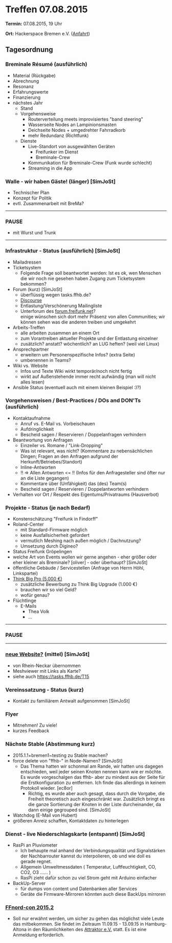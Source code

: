 # Treffen 07.08.2015

**Termin:** 07.08.2015, 19 Uhr

**Ort:** Hackerspace Bremen e.V. ([Anfahrt](https://www.hackerspace-bremen.de/anfahrt/))

## Tagesordnung

### Breminale Résumé (ausführlich)
* Material (Rückgabe)
* Abrechnung
* Resonanz
* Erfahrungswerte
* Finanzierung
* nächstes Jahr
  * Stand
  * Vorgehensweise
     * Routerverteilung meets improvisiertes "band steering"
     * Wasserseite Nodes an Lampinionsmasten
     * Deichseite Nodes + umgedrehter Fahrradkorb
     * mehr Redundanz (Richtfunk)
  * Dienste
      * Live-Standort von ausgewählten Geräten
          * Freifunker im Dienst
          * Breminale-Crew
      * Kommunikation für Breminale-Crew (Funk wurde schlecht)
      * Streaming in die App

### Walle - wir haben Gäste! (länger) [SimJoSt]
* Technischer Plan
* Konzept für Politik
* evtl. Zusammenarbeit mit BreMa?

***
### PAUSE
* mit Wurst und Trunk

***

### Infrastruktur - Status (ausführlich) [SimJoSt]
* Mailadressen
* Ticketsystem
  * Folgende Frage soll beantwortet werden: Ist es ok, wen Menschen die wir noch nie gesehen haben Zugang zum Ticketsystem bekommen?
* Forum (kurz) [SimJoSt]
  * überflüssig wegen tasks.ffhb.de?
  * [Discourse](http://www.discourse.org/)
  * Entlastung/Verschönerung Mailingliste
  * Unterforum des [forum.freifunk.net](http://forum.freifunk.net)?  
  einige wünschen sich dort mehr Präsenz von allen Communities; wir können sehen was die anderen treiben und umgekehrt
* Arbeits-Treffen  
  * alle arbeiten zusammen an einem Ort  
  * zum Vorantreiben aktueller Projekte und der Entlastung einzelner  
  * zusätzlich? anstatt? wöchentlich? an LUG heften? (weil viel Linux)
* Ansprechpartner  
  * erweitern um Personenspezifische Infos? (extra Seite)
  * umbenennen in Teams?
* Wiki vs. Website
  * Infos und Texte Wiki wirkt temporär/noch nicht fertig
  * wirkt auf Außenstehende immer recht aufwändig (man will nicht alles lesen)
* Ansible Status (eventuell auch mit einem kleinen Beispiel :)?)

### Vorgehensweisen / Best-Practices / DOs and DON'Ts (ausführlich)
  * Kontaktaufnahme
     * Anruf vs. E-Mail vs. Vorbeischauen
      * Aufdringlichkeit
      * Bescheid sagen / Reservieren / Doppelanfragen verhindern
  * Beantwortung von Anfragen
     * Einzeiler vs. Romane / "Link-Dropping"
     * Was ist relevant, was nicht? (Kommentare zu nebensächlichen Dingen; Fragen an den Anfragen aufgrund der Herkunft/Betriebes/Standort)
      * Inline-Antworten
      * !! => Allen Antworten <= !! (Infos für den Anfragesteller sind öfter nur an die Liste gegangen)
      * Kommentare über (Unfähigkeit) das (des) Team(s)
      * Bescheid sagen / Reservieren / Doppelantworten verhindern
  * Verhalten vor Ort / Respekt des Eigentums/Privatraums (Hausverbot)

### Projekte - Status (je nach Bedarf)
* Konstenschätzung "Freifunk in Findorff"
* Roland-Center
  * mit Standard-Firmware möglich
  * keine Ausfallsicherheit gefordert
  * vermutlich Meshing nach außen möglich / Dachnutzung?
  * Umsetzung durch Digineo?
* Status Freifunk Gröpelingen 
* welche Art von Events wollen wir gerne angehen - eher größer oder eher kleiner als Breminale? [oliver] - oder überhaupt? [SimJoSt]
* öffentliche Gebäude / Servicestellen (Anfrage von Herrn Höhl, Linkspartei)
* [Think Big Pro (5.000 €)](https://www.think-big.org/pro/)
  * zusätzliche Bewerbung zu Think Big Upgrade (1.000 €)
  * brauchen wir so viel Geld?
  * wofür genau?
* Flüchtlinge
  * E-Mails
      * Thea Volk
      * ...

***
### PAUSE

***

### [neue Website?](http://SimJoSt.github.io/neue-Freifunk-Website) (mittel)  [SimJoSt]
* von Rhein-Neckar übernommen
* Meshviewer mit Links als Karte?
* siehe auch https://tasks.ffhb.de/T15

### Vereinssatzung - Status (kurz)
* Kontakt zu familiärem Antwalt aufgenommen [SimJoSt]

### Flyer
* Mitnehmen! Zu viele!
* kurzes Feedback

### Nächste Stable (Abstimmung kurz)
* 2015.1.1+bremen1~testing zu Stable machen?
* force delete von "ffhb-" in Node-Namen? [SimJoSt]
    * Das Thema hatten wir schonmal am Rande, wir hatten uns dagegen entschieden, weil jeder seinen Knoten nennen kann wie er möchte. Es wurde vorgeschalgen das ffhb- aber zu mindest aus der Seite für die Erstkonfiguration zu entfernen. Ich finde das allerdings in keinem Protokoll wieder. [ec8or]
        * Richtig, es wurde aber auch gesagt, dass durch die Vorgabe, die Freiheit theoretisch auch eingeschränkt war. Zusätzlich bringt es die ganze Sortierung der Knoten in der Liste durcheinander, da dann einige gegrouped sind. [SimJoSt]
* Watchdog (E-Mail von Hubert)
* größeren Anreiz schaffen, Kontaktdaten zu hinterlegen

### Dienst - live Niederschlagskarte (entspannt) [SimJoSt]
* RasPi an Pluviometer
  * Ich behaupte mal anhand der Verbindungsqualität und Signalstärken der Nachbarrouter kannst du interpolieren, ob und wie doll es gerade regnet.
  * Allgemein Umweltmessdaten ( Temperatur, Luftfeuchtigkeit, CO, CO2, O3 ...... )
  * RasPi zieht dafür schon zu viel Strom geht mit Arduino einfacher
* BackUp-Server
  * für dumps von content und Datenbanken aller Services
  * Geräte die Firmware-Mirroren könnten auch diese BackUps mirroren

### [FFnord-con 2015.2](http://ffnord.net)
* Soll nur erwähnt werden, um sicher zu gehen das möglichst viele Leute das mitbekommen. Sie findet im Zeitraum 11.09.15 - 13.09.15 in Hamburg-Altona in den Räumlichkeiten des [Attraktor e.V.](https://blog.attraktor.org/) statt. Es ist eine Anmeldung erforderlich.